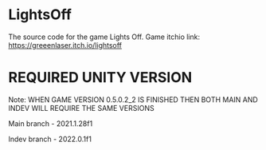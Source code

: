 # LightsOff
The source code for the game Lights Off. Game itchio link: https://greeenlaser.itch.io/lightsoff

# REQUIRED UNITY VERSION
Note: WHEN GAME VERSION 0.5.0.2_2 IS FINISHED THEN BOTH MAIN AND INDEV WILL REQUIRE THE SAME VERSIONS

Main branch - 2021.1.28f1

Indev branch - 2022.0.1f1
